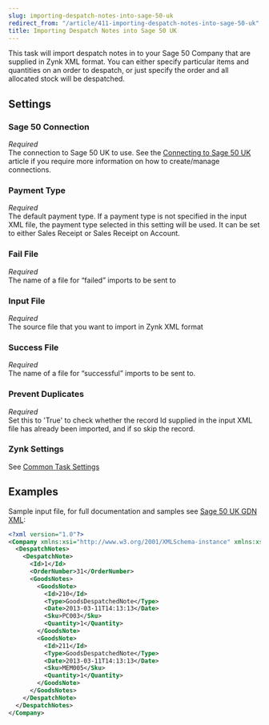 ```yaml
---
slug: importing-despatch-notes-into-sage-50-uk
redirect_from: "/article/411-importing-despatch-notes-into-sage-50-uk"
title: Importing Despatch Notes into Sage 50 UK
---
```

This task will import despatch notes in to your Sage 50 Company that are supplied in Zynk XML format. You can either specify particular items and quantities on an order to despatch, or just specify the order and all allocated stock will be despatched.

## Settings
### Sage 50 Connection
_Required_  
The connection to Sage 50 UK to use.  See the [Connecting to Sage 50 UK](connecting-to-sage-50-uk) article if you require more information on how to create/manage connections.

### Payment Type
_Required_  
The default payment type. If a payment type is not specified in the input XML file, the payment type selected in this setting will be used. It can be set to either Sales Receipt or Sales Receipt on Account.

### Fail File
_Required_  
The name of a file for “failed” imports to be sent to   

### Input File
_Required_  
The source file that you want to import in Zynk XML format   

### Success File
_Required_  
The name of a file for “successful” imports to be sent to.  

### Prevent Duplicates
_Required_  
Set this to 'True' to check whether the record Id supplied in the input XML file has already been imported, and if so skip the record.

### Zynk Settings
See [Common Task Settings](common-task-settings)

## Examples
Sample input file, for full documentation and samples see [Sage 50 UK GDN XML](sage-50-uk-gdn-xml):  

```xml
<?xml version="1.0"?>
<Company xmlns:xsi="http://www.w3.org/2001/XMLSchema-instance" xmlns:xsd="http://www.w3.org/2001/XMLSchema">
  <DespatchNotes>
    <DespatchNote>
      <Id>1</Id>
      <OrderNumber>31</OrderNumber>
      <GoodsNotes>
        <GoodsNote>
          <Id>210</Id>
          <Type>GoodsDespatchedNote</Type>
          <Date>2013-03-11T14:13:13</Date>
          <Sku>PC003</Sku>
          <Quantity>1</Quantity>
        </GoodsNote>
        <GoodsNote>
          <Id>211</Id>
          <Type>GoodsDespatchedNote</Type>
          <Date>2013-03-11T14:13:13</Date>
          <Sku>MEM005</Sku>
          <Quantity>1</Quantity>
        </GoodsNote>
      </GoodsNotes>
    </DespatchNote>
  </DespatchNotes>
</Company>
```